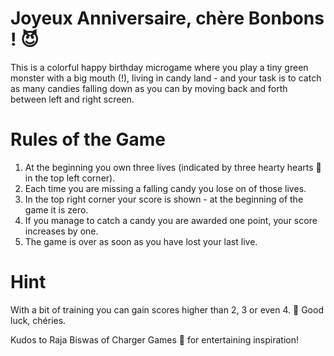 # Joyeux Anniversaire, chère Bonbons ! :smiling_imp:
This is a colorful happy birthday microgame where you play a tiny green monster with a big mouth (!), living in candy land - and your task is to catch as many candies falling down as you can by moving back and forth between left and right screen. 

# Rules of the Game
1. At the beginning you own three lives (indicated by three hearty hearts :purple_heart: in the top left corner). 
2. Each time you are missing a falling candy you lose on of those lives.
3. In the top right corner your score is shown - at the beginning of the game it is zero.
4. If you manage to catch a candy you are awarded one point, your score increases by one. 
5. The game is over as soon as you have lost your last live.

# Hint
With a bit of training you can gain scores higher than 2, 3 or even 4. :crown: Good luck, chéries. 

Kudos to Raja Biswas of Charger Games :rocket: for entertaining inspiration! 
